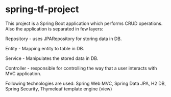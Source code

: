 # spring-tf-project
This project is a Spring Boot application which performs CRUD operations. Also the application is separated in few layers:

Repository - uses JPARepository for storing data in DB.

Entity - Mapping entity to table in DB.

Service - Manipulates the stored data in DB.

Controller -  responsible for controlling the way that a user interacts with MVC application.

Following technologies are used:
Spring Web MVC,
Spring Data JPA,
H2 DB,
Spring Security,
Thymeleaf template engine (view)
